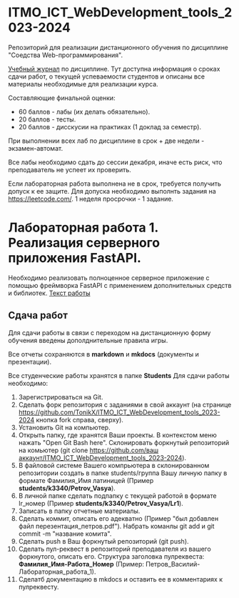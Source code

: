 # ITMO_ICT_WebDevelopment_tools_2023-2024

Репозиторий для реализации дистанционного обучения по дисциплине "Соедства Web-программирования".

[Учебный журнал](https://docs.google.com/spreadsheets/d/1FuO5V6SSLJBSHT9f92R_iFO8pDD7TuDjcgOWXgdYFSk/edit?usp=sharing) по дисциплине. Тут доступна информация о сроках сдачи работ, о текущей успеваемости студентов и описаны все материалы необходимые для реализации курса.

Составляющие финальной оценки:
- 60 баллов - лабы (их делать обязательно).
- 20 баллов - тесты.
- 20 баллов - дисскусии на практиках (1 доклад за семестр).

При выполнении всех лаб по дисциплине в срок + две недели - экзамен-автомат.

Все лабы необходимо сдать до сессии декабря, иначе есть риск, что преподаватель не успеет их проверить.

Если лабораторная работа выполнена не в срок, требуется получить допуск к ее защите. Для допуска необходимо выполнть задания на https://leetcode.com/. 1 неделя просрочки - 1 задание.

# Лабораторная работа 1. Реализация серверного приложения FastAPI.

Необходимо реализовать полноценное серверное приложение с помощью фреймворка FastAPI с применением дополнительных средств и библиотек. [Текст работы](https://rendex85.github.io/WebDevelopmentLabsDocs/lr2/lr2/)

## Сдача работ

Для сдачи работы в связи с переходом на дистанционную форму обучения введены дополднительные правила игры.

Все отчеты сохраняются в **markdown** и **mkdocs** (документы и презентации).

Все студенческие работы хранятся в папке **Students**
Для сдачи работы необходимо:

1. Зарегистрироваться на Git.
2. Сделать форк репозитория с заданиями в свой аккаунт (на странице https://github.com/TonikX/ITMO_ICT_WebDevelopment_tools_2023-2024 кнопка fork справа, сверху).
3. Установить Git на компьютер.
4. Открыть папку, где хранятся Ваши проекты. В контекстом меню нажать "Open Git Bash here". Склонировать форкнутый репозиторий на комьютер (git clone [https://github.com/ваш аккаунт/ITMO_ICT_WebDevelopment_tools_2023-2024](https://github.com/TonikX/ITMO_ICT_WebDevelopment_tools_2023-2024/)).
5. В файловой системе Вашего компрьютера в склонированном репозитории создать в папке students/группа Вашу личную папку в формате Фамилия_Имя латиницей (Пример **students/k3340/Petrov_Vasya**).
6. В личной папке сделать подпапку с текущей работой в формате lr_номер (Пример **students/k3340/Petrov_Vasya/Lr1**).
7. Записать в папку отчетные материалы.
8. Сделать коммит, описать его адекватно (Пример "был добавлен файл перезентация_петров.pdf"). Набрать команлы git add и git commit -m "название комита".
9. Сделать push в Ваш форкнутый репозиторий (git push).
10. Сделать пул-реквест в репозиторий преподавателя из вашего форкнутого, описать его. Структура заголовка пулреквеста: **Фамилия_Имя-Работа_Номер** (Пример: Петров_Василий-Лабораторная_работа_1).
11. Сделатб документацию в mkdocs и оставить ее в комментариях к пулреквесту.

